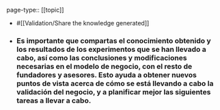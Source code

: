 page-type:: [[topic]]

- #[[Validation/Share the knowledge generated]]

- ### Es importante que compartas el conocimiento obtenido y los resultados de los experimentos que se han llevado a cabo, así como las conclusiones y modificaciones necesarias en el modelo de negocio, con el resto de fundadores y asesores. Esto ayuda a obtener nuevos puntos de vista acerca de cómo se está llevando a cabo la validación del negocio, y a planificar mejor las siguientes tareas a llevar a cabo.



